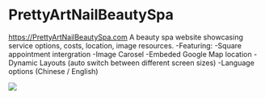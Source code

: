 # PrettyArtNailBeautySpa
https://PrettyArtNailBeautySpa.com
A beauty spa website showcasing service options, costs, location, image resources.
-Featuring:
  -Square appointment intergration
  -Image Carosel
  -Embeded Google Map location
  -Dynamic Layouts (auto switch between different screen sizes)
  -Language options (Chinese / English)

![](https://github.com/Old-Lai/pretty-site/blob/main/WebShowcase-small.gif)
